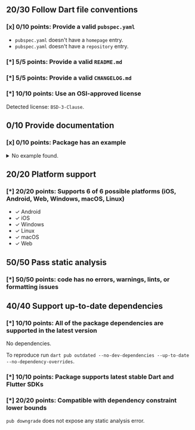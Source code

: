 ## 20/30 Follow Dart file conventions

### [x] 0/10 points: Provide a valid `pubspec.yaml`

* `pubspec.yaml` doesn't have a `homepage` entry.
* `pubspec.yaml` doesn't have a `repository` entry.

### [*] 5/5 points: Provide a valid `README.md`


### [*] 5/5 points: Provide a valid `CHANGELOG.md`


### [*] 10/10 points: Use an OSI-approved license

Detected license: `BSD-3-Clause`.

## 0/10 Provide documentation

### [x] 0/10 points: Package has an example

<details>
<summary>
No example found.
</summary>

See [package layout](https://dart.dev/tools/pub/package-layout#examples) guidelines on how to add an example.
</details>

## 20/20 Platform support

### [*] 20/20 points: Supports 6 of 6 possible platforms (**iOS**, **Android**, **Web**, **Windows**, **macOS**, **Linux**)

* ✓ Android
* ✓ iOS
* ✓ Windows
* ✓ Linux
* ✓ macOS
* ✓ Web

## 50/50 Pass static analysis

### [*] 50/50 points: code has no errors, warnings, lints, or formatting issues


## 40/40 Support up-to-date dependencies

### [*] 10/10 points: All of the package dependencies are supported in the latest version

No dependencies.

To reproduce run `dart pub outdated --no-dev-dependencies --up-to-date --no-dependency-overrides`.


### [*] 10/10 points: Package supports latest stable Dart and Flutter SDKs


### [*] 20/20 points: Compatible with dependency constraint lower bounds

`pub downgrade` does not expose any static analysis error.